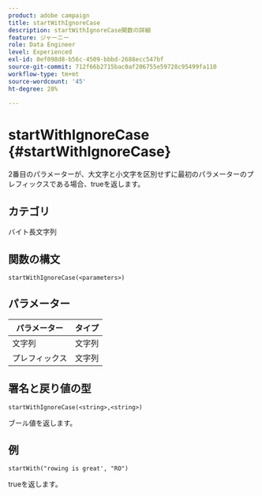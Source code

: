 ```yaml
---
product: adobe campaign
title: startWithIgnoreCase
description: startWithIgnoreCase関数の詳細
feature: ジャーニー
role: Data Engineer
level: Experienced
exl-id: 0ef098d8-b56c-4509-bbbd-2688ecc547bf
source-git-commit: 712f66b2715bac0af206755e59728c95499fa110
workflow-type: tm+mt
source-wordcount: '45'
ht-degree: 28%

---
```


# startWithIgnoreCase {#startWithIgnoreCase}

2番目のパラメーターが、大文字と小文字を区別せずに最初のパラメーターのプレフィックスである場合、trueを返します。

## カテゴリ

 バイト長文字列

## 関数の構文

`startWithIgnoreCase(<parameters>)`

## パラメーター

| パラメーター | タイプ |
|-------------|--------|
| 文字列 | 文字列 |
| プレフィックス | 文字列 |

## 署名と戻り値の型

`startWithIgnoreCase(<string>,<string>)`

ブール値を返します。

## 例

`startWith("rowing is great', "RO")`

trueを返します。
